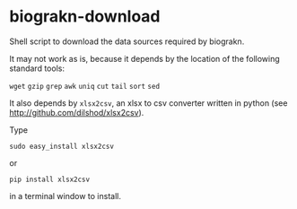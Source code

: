 # biograkn-download

Shell script to download the data sources required by biograkn.

It may not work as is, because it depends by the location of the following standard tools:

`wget` `gzip` `grep` `awk` `uniq` `cut` `tail` `sort` `sed`

It also depends by `xlsx2csv`, an xlsx to csv converter written in python (see <http://github.com/dilshod/xlsx2csv>).

Type 

```
sudo easy_install xlsx2csv
```

or

```
pip install xlsx2csv
```

in a terminal window to install.